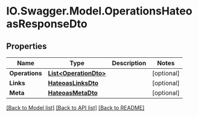 # IO.Swagger.Model.OperationsHateoasResponseDto
## Properties

Name | Type | Description | Notes
------------ | ------------- | ------------- | -------------
**Operations** | [**List&lt;OperationDto&gt;**](OperationDto.md) |  | [optional] 
**Links** | [**HateoasLinksDto**](HateoasLinksDto.md) |  | [optional] 
**Meta** | [**HateoasMetaDto**](HateoasMetaDto.md) |  | [optional] 

[[Back to Model list]](../README.md#documentation-for-models) [[Back to API list]](../README.md#documentation-for-api-endpoints) [[Back to README]](../README.md)

